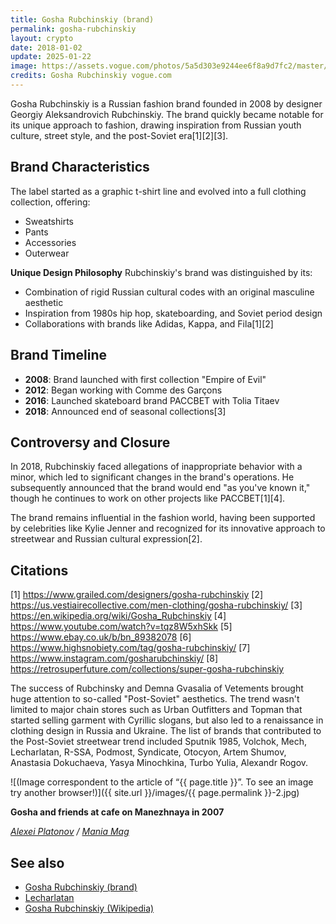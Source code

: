 ```yaml
---
title: Gosha Rubchinskiy (brand)
permalink: gosha-rubchinskiy
layout: crypto
date: 2018-01-02
update: 2025-01-22
image: https://assets.vogue.com/photos/5a5d303e9244ee6f8a9d7fc2/master/w_2560%2Cc_limit/00-story-image-gosha-fw-18-hair.jpg
credits: Gosha Rubchinskiy vogue.com
---
```


Gosha Rubchinskiy is a Russian fashion brand founded in 2008 by designer Georgiy Aleksandrovich Rubchinskiy. The brand quickly became notable for its unique approach to fashion, drawing inspiration from Russian youth culture, street style, and the post-Soviet era[1][2][3].

## Brand Characteristics

The label started as a graphic t-shirt line and evolved into a full clothing collection, offering:
- Sweatshirts
- Pants
- Accessories
- Outerwear

**Unique Design Philosophy**
Rubchinskiy's brand was distinguished by its:
- Combination of rigid Russian cultural codes with an original masculine aesthetic
- Inspiration from 1980s hip hop, skateboarding, and Soviet period design
- Collaborations with brands like Adidas, Kappa, and Fila[1][2]

## Brand Timeline

- **2008**: Brand launched with first collection "Empire of Evil"
- **2012**: Began working with Comme des Garçons
- **2016**: Launched skateboard brand PACCBET with Tolia Titaev
- **2018**: Announced end of seasonal collections[3]

## Controversy and Closure

In 2018, Rubchinskiy faced allegations of inappropriate behavior with a minor, which led to significant changes in the brand's operations. He subsequently announced that the brand would end "as you've known it," though he continues to work on other projects like PACCBET[1][4].

The brand remains influential in the fashion world, having been supported by celebrities like Kylie Jenner and recognized for its innovative approach to streetwear and Russian cultural expression[2].

## Citations

[1] https://www.grailed.com/designers/gosha-rubchinskiy
[2] https://us.vestiairecollective.com/men-clothing/gosha-rubchinskiy/
[3] https://en.wikipedia.org/wiki/Gosha_Rubchinskiy
[4] https://www.youtube.com/watch?v=tqz8W5xhSkk
[5] https://www.ebay.co.uk/b/bn_89382078
[6] https://www.highsnobiety.com/tag/gosha-rubchinskiy/
[7] https://www.instagram.com/gosharubchinskiy/
[8] https://retrosuperfuture.com/collections/super-gosha-rubchinskiy

The success of Rubchinsky and Demna Gvasalia of Vetements brought huge attention to so-called "Post-Soviet" aesthetics. The trend wasn't limited to major chain stores such as Urban Outfitters and Topman that started selling garment with Cyrillic slogans, but also led to a renaissance in clothing design in Russia and Ukraine. The list of brands that contributed to the Post-Soviet streetwear trend included Sputnik 1985, Volchok, Mech, Lecharlatan, R-SSA, Podmost, Syndicate, Otocyon, Artem Shumov, Anastasia Dokuchaeva, Yasya Minochkina, Turbo Yulia, Alexandr Rogov.

![(Image correspondent to the article of “{{ page.title }}”. To see an image try another browser!)]({{ site.url }}/images/{{ page.permalink }}-2.jpg)

**Gosha and friends at cafe on Manezhnaya in 2007**

*[Alexei Platonov](platonov-alexei) / [Mania Mag](mania-mag)*

## See also

+ [Gosha Rubchinskiy (brand)](gosha-rubchinskiy)
+ [Lecharlatan](lecharlatan)
+ [Gosha Rubchinskiy (Wikipedia)](https://en.wikipedia.org/wiki/Gosha_Rubchinskiy)
